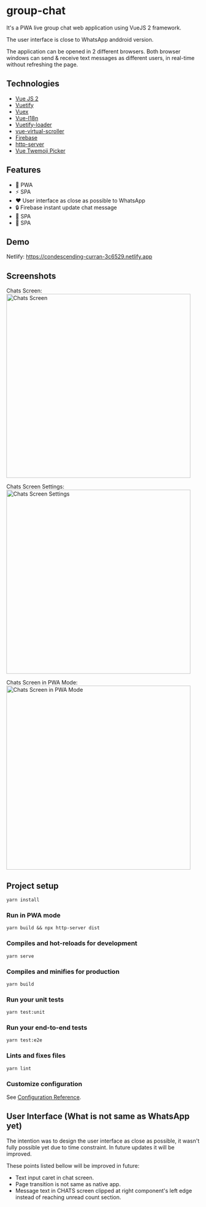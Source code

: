 # group-chat

It's a PWA live group chat web application using VueJS 2 framework.

The user interface is close to WhatsApp anddroid version.

The application can be opened in 2 different browsers. Both browser windows can send & receive text messages as different users, in real-time without refreshing the page.

## Technologies

- [Vue JS 2](https://github.com/vuejs/vue)
- [Vuetify](https://vuetifyjs.com/en)
- [Vuex](https://vuex.vuejs.org)
- [Vue-I18n](https://kazupon.github.io/vue-i18n)
- [Vuetify-loader](https://github.com/vuetifyjs/vuetify-loader)
- [vue-virtual-scroller](https://github.com/Akryum/vue-virtual-scroller)
- [Firebase](https://www.npmjs.com/package/firebase)
- [http-server](https://github.com/http-party/http-server)
- [Vue Twemoji Picker](https://github.com/kevinfaveri/vue-twemoji-picker)

## Features

- 🚀 PWA
- ⚡ SPA
- ❤️ User interface as close as possible to WhatsApp
- 🔒 Firebase instant update chat message
- 🎈 SPA
- 🔋 SPA

## Demo

Netlify: https://condescending-curran-3c6529.netlify.app

## Screenshots

Chats Screen:
<img width="480" alt="Chats Screen" src="https://user-images.githubusercontent.com/11033159/154451504-222558c1-0fb7-45f3-9af2-b4e8bc7eb2ba.png">

Chats Screen Settings:
<img width="480" alt="Chats Screen Settings" src="https://user-images.githubusercontent.com/11033159/154451524-376a871e-23e2-464e-889f-e59d5beb69d0.png">

Chats Screen in PWA Mode:
<img width="480" alt="Chats Screen in PWA Mode" src="https://user-images.githubusercontent.com/11033159/154456205-dbbd6c09-93eb-43eb-b7fc-756a6413a84c.png">

## Project setup

```
yarn install
```

### Run in PWA mode

```
yarn build && npx http-server dist
```

### Compiles and hot-reloads for development

```
yarn serve
```

### Compiles and minifies for production

```
yarn build
```

### Run your unit tests

```
yarn test:unit
```

### Run your end-to-end tests

```
yarn test:e2e
```

### Lints and fixes files

```
yarn lint
```

### Customize configuration

See [Configuration Reference](https://cli.vuejs.org/config/).

## User Interface (What is not same as WhatsApp yet)

The intention was to design the user interface as close as possible, it wasn't fully possible yet due to time constraint. In future updates it will be improved.

These points listed bellow will be improved in future:

- Text input caret in chat screen.
- Page transition is not same as native app.
- Message text in CHATS screen clipped at right component's left edge instead of reaching unread count section.
